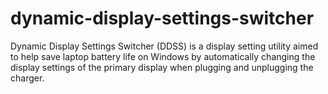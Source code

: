 # dynamic-display-settings-switcher
Dynamic Display Settings Switcher (DDSS) is a display setting utility aimed to help save laptop battery life on Windows by automatically changing the display settings of the primary display when plugging and unplugging the charger.
